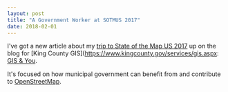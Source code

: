 ```yaml
---
layout: post
title: "A Government Worker at SOTMUS 2017"
date: 2018-02-01
---
```


I've got a new article about my [trip to State of the Map US 2017](https://gisandyou.org/2018/01/31/public-data-meets-open-data/) up on the blog for [King County GIS](https://www.kingcounty.gov/services/gis.aspx: [GIS & You](https://gisandyou.org/).

It's focused on how municipal government can benefit from and contribute to [OpenStreetMap](https://www.openstreetmap.org).